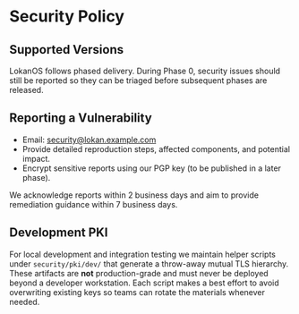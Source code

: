 # Security Policy

## Supported Versions

LokanOS follows phased delivery. During Phase 0, security issues should still be reported so they can be triaged before subsequent phases are released.

## Reporting a Vulnerability

- Email: security@lokan.example.com
- Provide detailed reproduction steps, affected components, and potential impact.
- Encrypt sensitive reports using our PGP key (to be published in a later phase).

We acknowledge reports within 2 business days and aim to provide remediation guidance within 7 business days.

## Development PKI

For local development and integration testing we maintain helper scripts under
`security/pki/dev/` that generate a throw-away mutual TLS hierarchy. These
artifacts are **not** production-grade and must never be deployed beyond a
developer workstation. Each script makes a best effort to avoid overwriting
existing keys so teams can rotate the materials whenever needed.
